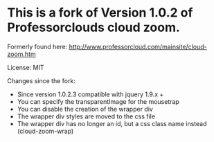 This is a fork of Version 1.0.2 of Professorclouds cloud zoom.
===============================================================

Formerly found here: http://www.professorcloud.com/mainsite/cloud-zoom.htm

License: MIT

Changes since the fork:

* Since version 1.0.2.3 compatible with jquery 1.9.x +
* You can specify the transparentImage for the mousetrap
* You can disable the creation of the wrapper div
* The wrapper div styles are moved to the css file
* The wrapper div has no longer an id, but a css class name instead (cloud-zoom-wrap)
